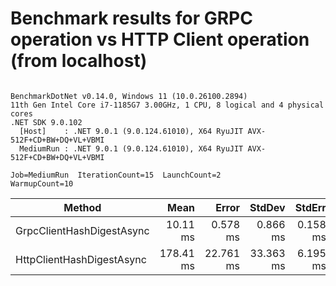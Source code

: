 ﻿# Benchmark results for GRPC operation vs HTTP Client operation (from localhost)

```

BenchmarkDotNet v0.14.0, Windows 11 (10.0.26100.2894)
11th Gen Intel Core i7-1185G7 3.00GHz, 1 CPU, 8 logical and 4 physical cores
.NET SDK 9.0.102
  [Host]    : .NET 9.0.1 (9.0.124.61010), X64 RyuJIT AVX-512F+CD+BW+DQ+VL+VBMI
  MediumRun : .NET 9.0.1 (9.0.124.61010), X64 RyuJIT AVX-512F+CD+BW+DQ+VL+VBMI

Job=MediumRun  IterationCount=15  LaunchCount=2  
WarmupCount=10  

```
| Method                    | Mean      | Error     | StdDev    | StdErr   | Min        | Max       | Op/s   | Allocated |
|-------------------------- |----------:|----------:|----------:|---------:|-----------:|----------:|-------:|----------:|
| GrpcClientHashDigestAsync |  10.11 ms |  0.578 ms |  0.866 ms | 0.158 ms |   8.434 ms |  11.91 ms | 98.960 |  51.39 KB |
| HttpClientHashDigestAsync | 178.41 ms | 22.761 ms | 33.363 ms | 6.195 ms | 131.926 ms | 277.51 ms |  5.605 |  26.38 KB |
